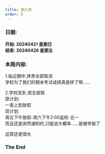 ```yaml
---
title: 第九周
order: 9
---
```


### 日期:  
**开始: 20240421 星期日**  
**结束: 20240426 星期五**  

### 本周内容:  
1.临近期中,体育全部取消  
学校为了我们的期末考试成绩真是拼了啊......  

2.学校变卦,周五放假  
原计划:  
一直上到放假  
现计划:  
周五下午放假-周六下午2:00返校-五一  
而且还是突然通知的,只能说大概率......是被举报了  

这周还是很水  

### The End  